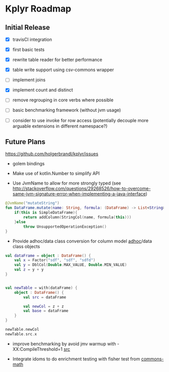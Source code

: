 Kplyr Roadmap
==============


Initial Release
-------------

* [X] travisCI integration
* [X] first basic tests
* [X] rewrite table reader for better performance
* [X] table write support using csv-commons wrapper
* [ ] implement joins
* [X] implement count and distinct
* [ ] remove regrouping in core verbs where possible
* [ ] basic benchmarking framework (without jvm usage)
* [ ] consider to use invoke for row access (potentially decouple more arguable extensions in different namespace?)



Future Plans
-------------

https://github.com/holgerbrandl/kplyr/issues

* golem bindings

* Make use of kotlin.Number to simplify API

* Use JvmName to allow for more strongly typed (see  http://stackoverflow.com/questions/29268526/how-to-overcome-same-jvm-signature-error-when-implementing-a-java-interface)
```kotlin
@JvmName("mutateString")
fun DataFrame.mutate(name: String, formula: (DataFrame) -> List<String>): DataFrame {
    if(this is SimpleDataFrame){
        return addColumn(StringCol(name, formula(this)))
    }else
        throw UnsupportedOperationException()
}

```

* Provide adhoc/data class conversion for column model [adhoc](https://kotlinlang.org/docs/reference/object-declarations.html#object-expressions)/data class objects
```kotlin
val dataFrame = object : DataFrame() {
    val x = Factor("sdf", "sdf", "sdfd")
    val y = DblCol(Double.MAX_VALUE, Double.MIN_VALUE)
    val z = y + y
}


val newTable = with(dataFrame) {
    object : DataFrame() {
        val src = dataFrame

        val newCol = z + z
        val base = dataFrame
    }
}

newTable.newCol
newTable.src.x
```

* improve benchmarking by avoid jmv warmup with -XX:CompileThreshold=1 [src](http://stackoverflow.com/questions/1481853/technique-or-utility-to-minimize-java-warm-up-time)

* Integrate idoms to do enrichment testing with fisher test from [commons-math](http://commons.apache.org/proper/commons-math/apidocs/org/apache/commons/math3/distribution/HypergeometricDistribution.html)